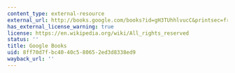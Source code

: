```yaml
---
content_type: external-resource
external_url: http://books.google.com/books?id=gH3TUhhlvucC&printsec=frontcover
has_external_license_warning: true
license: https://en.wikipedia.org/wiki/All_rights_reserved
status: ''
title: Google Books
uid: 8ff70d7f-bc40-40c5-8065-2ed3d8338ed9
wayback_url: ''
---
```


